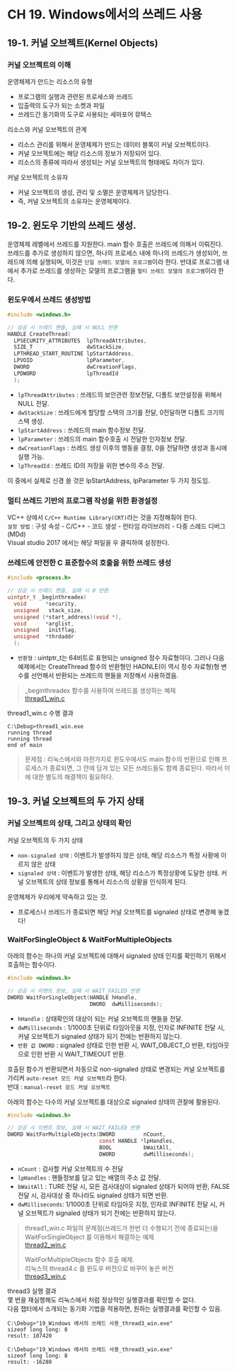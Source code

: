 # CH 19. Windows에서의 쓰레드 사용

## 19-1. 커널 오브젝트(Kernel Objects)

### 커널 오브젝트의 이해

운영체제가 만드는 리소스의 유형

-   프로그램의 실행과 관련된 프로세스와 쓰레드
-   입출력의 도구가 되는 소켓과 파일
-   쓰레드간 동기화의 도구로 사용되는 세마포어 뮤텍스

리소스와 커널 오브젝트의 관계

-   리소스 관리를 위해서 운영체제가 만드는 데이터 블록이 커널 오브젝트이다.
-   커널 오브젝트에는 해당 리소스의 정보가 저장되어 있다.
-   리소스의 종류에 따라서 생성되는 커널 오브젝트의 형태에도 차이가 있다.

커널 오브젝트의 소유자

-   커널 오브젝트의 생성, 관리 및 소멸은 운영체제가 담당한다.
-   즉, 커널 오브젝트의 소유자는 운영체제이다.

## 19-2. 윈도우 기반의 쓰레드 생성.

운영체제 레벨에서 쓰레드를 지원한다. main 함수 호출은 쓰레드에 의해서 이뤄진다. 쓰레드를 추가로 생성하지 않으면, 하나의 프로세스 내에 하나의 쓰레드가 생성되어, 쓰레드에 의해 실행되며, 이것은 `단일 쓰레드 모델의 프로그램`이라 한다.
반대로 프로그램 내에서 추가로 쓰레드를 생성하는 모델의 프로그램을 `멀티 쓰레드 모델의 프로그램`이라 한다.

### 윈도우에서 쓰레드 생성방법

```c
#include <windows.h>

// 성공 시 쓰레드 핸들, 실패 시 NULL 반환
HANDLE CreateThread(
  LPSECURITY_ATTRIBUTES  lpThreadAttributes,
  SIZE_T                 dwStackSize,
  LPTHREAD_START_ROUTINE lpStartAddress,
  LPVOID                 lpParameter,
  DWORD                  dwCreationFlags,
  LPDWORD                lpThreadId
  );
```

-   `lpThreadAttributes` : 쓰레드의 보안관련 정보전달, 디폴트 보안설정을 위해서 NULL 전달.
-   `dwStackSize` : 쓰레드에게 할당할 스택의 크기를 전달, 0전달하면 디폴트 크기의 스택 생성.
-   `lpStartAddress` : 쓰레드의 main 함수정보 전달.
-   `lpParameter` : 쓰레드의 main 함수호출 시 전달한 인자정보 전달.
-   `dwCreationFlags` : 쓰레드 생성 이후의 행동을 결정, 0을 전달하면 생성과 동시에 실행 가능.
-   `lpThreadId` : 쓰레드 ID의 저장을 위한 변수의 주소 전달.

이 중에서 실제로 신경 쓸 것은 lpStartAddress, lpParameter 두 가지 정도임.

### 멀티 쓰레드 기반의 프로그램 작성을 위한 환경설정

VC++ 상에서 `C/C++ Runtime Library(CRT)`라는 것을 지정해줘야 한다.<br>
`설정 방법` : 구성 속성 - C/C++ - 코드 생성 - 런타임 라이브러리 - 다중 스레드 디버그(MDd)<br>
Visual studio 2017 에서는 해당 파일을 우 클릭하여 설정한다.<br>

### 쓰레드에 안전한 C 표준함수의 호출을 위한 쓰레드 생성

```c
#include <process.h>

// 성공 시 쓰레드 핸들, 실패 시 0 반환
uintptr_t _beginthreadex(
  void      *security,
  unsigned   stack_size,
  unsigned (*start_address)(void *),
  void      *arglist,
  unsigned   initflag,
  unsigned  *thrdaddr
  );
```

-   `반환형` : uintptr_t는 64비트로 표현되는 unsigned 정수 자료형이다. 그러나 다음 예제에서는 CreateThread 함수의 반환형인 HADNLE(이 역시 정수 자료형)형 변수를 선언해서 반환되는 쓰레드의 핸들을 저장해서 사용하겠음.

> \_beginthreadex 함수를 사용하여 쓰레드를 생성하는 예제<br>
> [thread1_win.c](https://github.com/wheejinv/C-TCPIP-Practice/blob/master/Window/19_Windows%20%EC%97%90%EC%84%9C%EC%9D%98%20%EC%93%B0%EB%A0%88%EB%93%9C%20%EC%82%AC%EC%9A%A9_thread1_win/thread1_win.c)

thread1_win.c 수행 결과

    C:\Debug>thread1_win.exe
    running thread
    running thread
    end of main

> 문제점 : 리눅스에서와 마찬가지로 윈도우에서도 main 함수의 반환으로 인해 프로세스가 종료되면, 그 안에 담겨 있는 모든 쓰레드들도 함께 종료된다. 따라서 이에 대한 별도의 해결책이 필요하다.

## 19-3. 커널 오브젝트의 두 가지 상태

### 커널 오브젝트의 상태, 그리고 상태의 확인

커널 오브젝트의 두 가지 상태

-   `non-signaled 상태` : 이벤트가 발생하지 않은 상태, 해당 리소스가 특정 사황에 이르지 않은 상태
-   `signaled 상태` : 이벤트가 발생한 상태, 해당 리소스가 특정상황에 도달한 상태. 커널 오브젝트의 상태 정보를 통해서 리소스의 상황을 인식하게 된다.

운영체제가 우리에게 약속하고 있는 것.

-   프로세스나 쓰레드가 종료되면 해당 커널 오브젝트를 signaled 상태로 변경해 놓겠다!

### WaitForSingleObject & WaitForMultipleObjects

아래의 함수는 하나의 커널 오브젝트에 대해서 signaled 상태 인지를 확인하기 위해서 호출하는 함수이다.

```c
#include <windows.h>

// 성공 시 이벤트 정보, 실패 시 WAIT_FAILED 반환
DWORD WaitForSingleObject(HANDLE hHandle,
                          DWORD  dwMilliseconds);
```

-   `hHandle` : 상태확인의 대상이 되는 커널 오브젝트의 핸들을 전달.
-   `dwMilliseconds` : 1/1000초 단위로 타임아웃을 지정, 인자로 INFINITE 전달 시, 커널 오브젝트가 signaled 상태가 되기 전에는 반환하지 않는다.
-   `반환 값 DWORD` : signaled 상태로 인한 반환 시, WAIT_OBJECT_O 반환, 타임아웃으로 인한 반환 시 WAIT_TIMEOUT 반환.

호출된 함수가 반환되면서 자동으로 non-signaled 상태로 변경되는 커널 오브젝트를 가리켜 `auto-reset 모드 커널 오브젝트`라 한다.<br>
반대 : `manual-reset 모드 커널 오브젝트`

아래의 함수는 다수의 커널 오브젝트를 대상으로 signaled 상태의 관찰에 활용된다.

```c
#include <windows.h>

// 성공 시 이벤트 정보, 실패 시 WAIT_FAILED 반환
DWORD WaitForMultipleObjects(DWORD         nCount,
                             const HANDLE *lpHandles,
                             BOOL          bWaitAll,
                             DWORD         dwMilliseconds);
```

-   `nCount` : 검사할 커널 오브젝트의 수 전달
-   `lpHandles` : 핸들정보를 담고 있는 배열의 주소 값 전달.
-   `bWaitAll` : TURE 전달 시, 모든 검사대상이 signaled 상태가 되어야 반환, FALSE 전달 시, 검사대상 중 하나라도 signaled 상태가 되면 반환.
-   `dwMilliseconds`: 1/1000초 단위로 타임아웃 지정, 인자로 INFINITE 전달 시, 커널 오브젝트가 signaled 상태가 되기 전에는 반환하지 않는다.

> thread1_win.c 파일의 문제점(쓰레드가 한번 더 수행되기 전에 종료되는)을 WaitForSingleObject 를 이용해서 해결하는 예제<br>
> [thread2_win.c](https://github.com/wheejinv/C-TCPIP-Practice/blob/master/Window/19_Windows%20%EC%97%90%EC%84%9C%EC%9D%98%20%EC%93%B0%EB%A0%88%EB%93%9C%20%EC%82%AC%EC%9A%A9_thread2_win/thread2_win.c)<br>
>
> WaitForMultipleObjects 함수 호출 예제.<br>
> 리눅스의 thread4.c 를 윈도우 버전으로 바꾸어 놓은 버전<br>
> [thread3_win.c](https://github.com/wheejinv/C-TCPIP-Practice/blob/master/Window/19_Windows%20%EC%97%90%EC%84%9C%EC%9D%98%20%EC%93%B0%EB%A0%88%EB%93%9C%20%EC%82%AC%EC%9A%A9_thread3_win/thread3_win.c)<br>

thread3 실행 결과<br>
몇 번을 재실행해도 리눅스에서 처럼 정상적인 실행결과를 확인할 수 없다.<br>
다음 챕터에서 소개되는 동기화 기법을 적용하면, 원하는 실행결과를 확인할 수 있음.<br>

    C:\Debug>"19_Windows 에서의 쓰레드 사용_thread3_win.exe"
    sizeof long long: 8
    result: 107420

    C:\Debug>"19_Windows 에서의 쓰레드 사용_thread3_win.exe"
    sizeof long long: 8
    result: -16280
